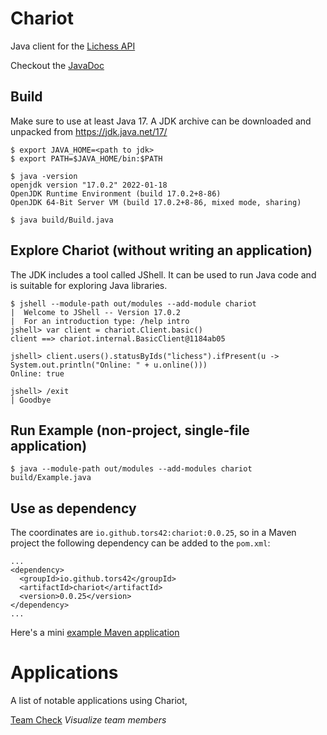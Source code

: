 # Chariot

Java client for the [Lichess API](https://lichess.org/api)

Checkout the [JavaDoc](https://tors42.github.io/chariot/chariot/chariot/Client.html)


## Build

Make sure to use at least Java 17. A JDK archive can be downloaded and unpacked from https://jdk.java.net/17/

    $ export JAVA_HOME=<path to jdk>
    $ export PATH=$JAVA_HOME/bin:$PATH

    $ java -version
    openjdk version "17.0.2" 2022-01-18
    OpenJDK Runtime Environment (build 17.0.2+8-86)
    OpenJDK 64-Bit Server VM (build 17.0.2+8-86, mixed mode, sharing)

    $ java build/Build.java

## Explore Chariot (without writing an application)

The JDK includes a tool called JShell. It can be used to run Java code and is suitable for exploring Java libraries.

    $ jshell --module-path out/modules --add-module chariot
    |  Welcome to JShell -- Version 17.0.2
    |  For an introduction type: /help intro
    jshell> var client = chariot.Client.basic()
    client ==> chariot.internal.BasicClient@1184ab05
    
    jshell> client.users().statusByIds("lichess").ifPresent(u -> System.out.println("Online: " + u.online()))
    Online: true
    
    jshell> /exit
    | Goodbye


## Run Example (non-project, single-file application)

    $ java --module-path out/modules --add-modules chariot build/Example.java

## Use as dependency

The coordinates are `io.github.tors42:chariot:0.0.25`, so in a Maven project the following dependency can be added to the `pom.xml`:

    ...
    <dependency>
      <groupId>io.github.tors42</groupId>
      <artifactId>chariot</artifactId>
      <version>0.0.25</version>
    </dependency>
    ...

Here's a mini [example Maven application](https://github.com/tors42/chariot-example)

# Applications

A list of notable applications using Chariot,

[Team Check](https://github.com/tors42/teamcheck) _Visualize team members_


